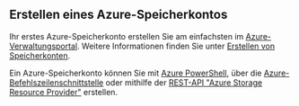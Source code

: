 ## Erstellen eines Azure-Speicherkontos

Ihr erstes Azure-Speicherkonto erstellen Sie am einfachsten im [Azure-Verwaltungsportal](https://manage.windowsazure.com). Weitere Informationen finden Sie unter [Erstellen von Speicherkonten](../articles/storage/storage-create-storage-account.md#create-a-storage-account).

Ein Azure-Speicherkonto können Sie mit [Azure PowerShell](../articles/storage/storage-powershell-guide-full.md), über die [Azure-Befehlszeilenschnittstelle](../articles/storage/storage-azure-cli.md) oder mithilfe der [REST-API "Azure Storage Resource Provider"](https://msdn.microsoft.com/library/azure/mt163683.aspx) erstellen.
 

<!---HONumber=July15_HO4-->